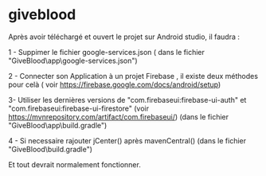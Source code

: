 # giveblood
Après avoir téléchargé et ouvert le projet sur Android studio, il faudra :

1 - Suppimer le fichier google-services.json ( dans le fichier "GiveBlood\app\google-services.json")

2 - Connecter son Application à un projet Firebase , il existe deux méthodes pour celà ( voir https://firebase.google.com/docs/android/setup)

3- Utiliser les dernières versions de "com.firebaseui:firebase-ui-auth" et "com.firebaseui:firebase-ui-firestore" (voir https://mvnrepository.com/artifact/com.firebaseui/) (dans le fichier "GiveBlood\app\build.gradle")

4 - Si necessaire rajouter jCenter() après mavenCentral() (dans le fichier "GiveBlood\build.gradle")

Et tout devrait normalement fonctionner.
